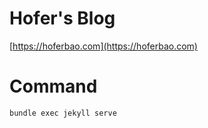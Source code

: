 # Hofer's Blog
[https://hoferbao.com](https://hoferbao.com)

# Command
```sh
bundle exec jekyll serve
```